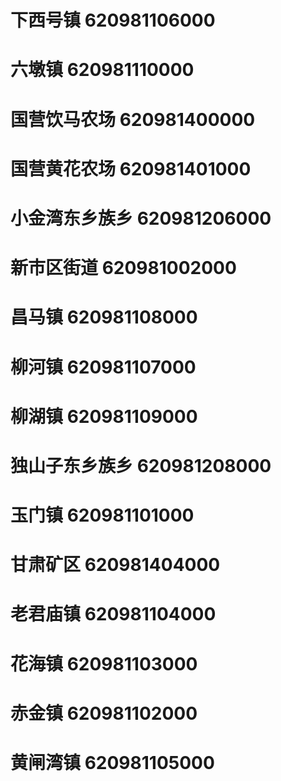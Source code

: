 # 下西号镇 620981106000
# 六墩镇 620981110000
# 国营饮马农场 620981400000
# 国营黄花农场 620981401000
# 小金湾东乡族乡 620981206000
# 新市区街道 620981002000
# 昌马镇 620981108000
# 柳河镇 620981107000
# 柳湖镇 620981109000
# 独山子东乡族乡 620981208000
# 玉门镇 620981101000
# 甘肃矿区 620981404000
# 老君庙镇 620981104000
# 花海镇 620981103000
# 赤金镇 620981102000
# 黄闸湾镇 620981105000
